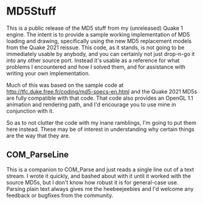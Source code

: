 # MD5Stuff

This is a public release of the MD5 stuff from my (unreleased) Quake 1 engine.  The intent is to provide a sample working implementation of MD5 loading and drawing, specifically using the new MD5 replacement models from the Quake 2021 reissue.  This code, as it stands, is not going to be immediately usable by anybody, and you can certainly not just drop-n-go it into any other source port.  Instead it's usable as a reference for what problems I encountered and how I solved them, and for assistance with writing your own implementation.

Much of this was based on the sample code at http://tfc.duke.free.fr/coding/md5-specs-en.html and the Quake 2021 MD5s are fully compatible with that code.  That code also provides an OpenGL 1.1 animation and rendering path, and I'd encourage you to use mine in conjunction with it.

So as to not clutter the code with my inane ramblings, I'm going to put them here instead.  These may be of interest in understanding why certain things are the way that they are.

## COM_ParseLine

This is a companion to COM_Parse and just reads a single line out of a text stream.  I wrote it quickly, and bashed about with it until it worked with the source MD5s, but I don't know how robust it is for general-case use.  Parsing plain text always gives me the heebeejeebies and I'd welcome any feedback or bugfixes from the community.
